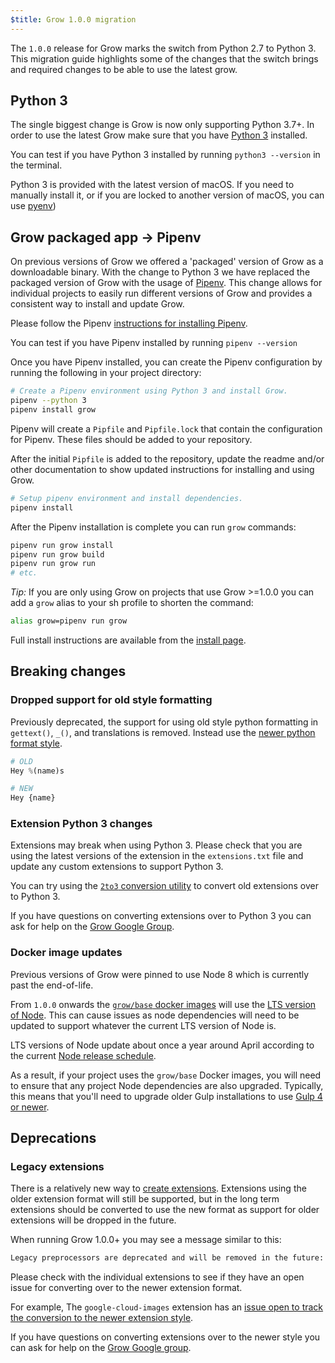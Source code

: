 ```yaml
---
$title: Grow 1.0.0 migration
---
```


The `1.0.0` release for Grow marks the switch from Python 2.7 to Python 3.
This migration guide highlights some of the changes that the switch brings and
required changes to be able to use the latest grow.

## Python 3

The single biggest change is Grow is now only supporting Python 3.7+. In order
to use the latest Grow make sure that you have
[Python 3](https://www.python.org/downloads/) installed.

You can test if you have Python 3 installed by running `python3 --version` in
the terminal.

Python 3 is provided with the latest version of macOS. If you need to manually
install it, or if you are locked to another version of macOS, you can use
[pyenv]([url('/content/docs/get-started/install.md')]#getting-python-3x-on-macos))

## Grow packaged app -> Pipenv

On previous versions of Grow we offered a 'packaged' version of Grow as a
downloadable binary. With the change to Python 3 we have replaced the packaged
version of Grow with the usage of [Pipenv](https://pipenv.pypa.io/). This change
allows for individual projects to easily run different versions of Grow and
provides a consistent way to install and update Grow.

Please follow the Pipenv [instructions for installing Pipenv](https://pipenv.pypa.io/en/latest/#install-pipenv-today).

You can test if you have Pipenv installed by running `pipenv --version`

Once you have Pipenv installed, you can create the Pipenv configuration by
running the following in your project directory:

```bash
# Create a Pipenv environment using Python 3 and install Grow.
pipenv --python 3
pipenv install grow
```

Pipenv will create a `Pipfile` and `Pipfile.lock` that contain the configuration
for Pipenv. These files should be added to your repository.

After the initial `Pipfile` is added to the repository, update the readme and/or
other documentation to show updated instructions for installing and using Grow.

```bash
# Setup pipenv environment and install dependencies.
pipenv install
```

After the Pipenv installation is complete you can run `grow` commands:

```bash
pipenv run grow install
pipenv run grow build
pipenv run grow run
# etc.
```

*Tip:* If you are only using Grow on projects that use Grow >=1.0.0 you can add
a `grow` alias to your sh profile to shorten the command:

```bash
alias grow=pipenv run grow
```

Full install instructions are available from the [install
page]([url('/content/docs/get-started/install.md')]).

## Breaking changes

### Dropped support for old style formatting

Previously deprecated, the support for using old style python formatting in
`gettext()`, `_()`, and translations is removed. Instead use the [newer python
format style](https://docs.python.org/3/library/stdtypes.html#str.format).

```python
# OLD
Hey %(name)s

# NEW
Hey {name}
```

### Extension Python 3 changes

Extensions may break when using Python 3. Please check that you are using the
latest versions of the extension in the `extensions.txt` file and update any
custom extensions to support Python 3.

You can try using the [`2to3` conversion
utility](https://docs.python.org/3/library/2to3.html) to convert old extensions
over to Python 3.

If you have questions on converting extensions over to Python 3 you can ask for
help on the [Grow Google Group](https://groups.google.com/g/growsdk).

### Docker image updates

Previous versions of Grow were pinned to use Node 8 which is currently past the
end-of-life.

From `1.0.0` onwards the
[`grow/base` docker images](https://hub.docker.com/repository/docker/grow/base)
will use the [LTS version of Node](https://nodejs.org/en/about/releases/).
This can cause issues as node dependencies will need to be updated to support
whatever the current LTS version of Node is.

LTS versions of Node update about once a year around April according to the
current [Node release schedule](https://nodejs.org/en/about/releases/).

As a result, if your project uses the `grow/base` Docker images, you will need
to ensure that any project Node dependencies are also upgraded. Typically, this
means that you'll need to upgrade older Gulp installations to use [Gulp 4 or
newer](https://www.sitepoint.com/how-to-migrate-to-gulp-4/).

## Deprecations

### Legacy extensions

There is a relatively new way to [create extensions]([url('/content/docs/extensions/create.md')]).
Extensions using the older extension format will still be supported, but in the
long term extensions should be converted to use the new format as support for
older extensions will be dropped in the future.

When running Grow 1.0.0+ you may see a message similar to this:

```bash
Legacy preprocessors are deprecated and will be removed in the future: google_sheets
```

Please check with the individual extensions to see if they have an open issue
for converting over to the newer extension format.

For example, The `google-cloud-images` extension has an [issue open to track the
conversion to the newer extension style](https://github.com/grow/grow-ext-google-cloud-images/issues/13).

If you have questions on converting extensions over to the newer style you can
ask for help on the [Grow Google group](https://groups.google.com/g/growsdk).
